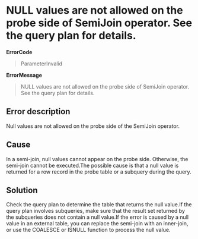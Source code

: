 # NULL values are not allowed on the probe side of SemiJoin operator. See the query plan for details.

**ErrorCode**

> ParameterInvalid

**ErrorMessage**

> NULL values are not allowed on the probe side of SemiJoin operator. See the query plan for details.

## Error description

Null values are not allowed on the probe side of the SemiJoin operator.

## Cause

In a semi-join, null values cannot appear on the probe side. Otherwise, the semi-join cannot be executed.The possible cause is that a null value is returned for a row record in the probe table or a subquery during the query.

## Solution

Check the query plan to determine the table that returns the null value.If the query plan involves subqueries, make sure that the result set returned by the subqueries does not contain a null value.If the error is caused by a null value in an external table, you can replace the semi-join with an inner-join, or use the COALESCE or ISNULL function to process the null value.
